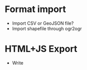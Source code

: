 # Format import

* Import CSV or GeoJSON file?
* Import shapefile through ogr2ogr

# HTML+JS Export

* Write
